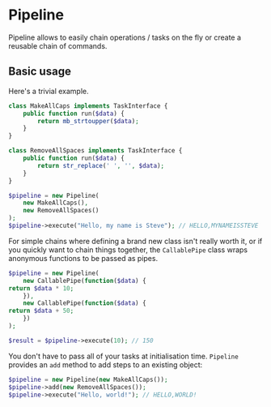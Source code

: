 # Pipeline

Pipeline allows to easily chain operations / tasks on the fly or create a reusable chain of commands.

## Basic usage

Here's a trivial example.

```php
class MakeAllCaps implements TaskInterface {
    public function run($data) {
        return mb_strtoupper($data);
    }
}

class RemoveAllSpaces implements TaskInterface {
    public function run($data) {
        return str_replace(' ', '', $data);
    }
}

$pipeline = new Pipeline(
    new MakeAllCaps(),
    new RemoveAllSpaces()
);
$pipeline->execute("Hello, my name is Steve"); // HELLO,MYNAMEISSTEVE
```

For simple chains where defining a brand new class isn't really worth it, or if you quickly want to chain things
together, the ``CallablePipe`` class wraps anonymous functions to be passed as pipes.

```php
$pipeline = new Pipeline(
    new CallablePipe(function($data) {
return $data * 10;
    }),
    new CallablePipe(function($data) {
return $data + 50;
    })
);

$result = $pipeline->execute(10); // 150
```

You don't have to pass all of your tasks at initialisation time. ``Pipeline`` provides an ``add`` method to add steps
 to an existing object:

```php
$pipeline = new Pipeline(new MakeAllCaps());
$pipeline->add(new RemoveAllSpaces());
$pipeline->execute("Hello, world!"); // HELLO,WORLD!
```